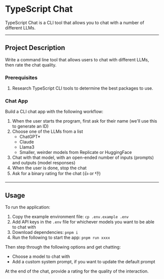 # TypeScript Chat

TypeScript Chat is a CLI tool that allows you to chat with a number of different LLMs.

---

## Project Description

Write a command line tool that allows users to chat with different LLMs, then rate the chat quality.

### Prerequisites

1. Research TypeScript CLI tools to determine the best packages to use.

### Chat App

Build a CLI chat app with the following workflow:

1. When the user starts the program, first ask for their name (we'll use this to generate an ID)
1. Choose one of the LLMs from a list
    - ChatGPT*
    - Claude
    - Llama3
    - Smaller, weirder models from Replicate or HuggingFace
1. Chat with that model, with an open-ended number of inputs (prompts) and outputs (model responses)
1. When the user is done, stop the chat
1. Ask for a binary rating for the chat (👍 or 👎)

---

## Usage

To run the application:

1. Copy the example environment file: `cp .env.example .env`
1. Add API keys in the `.env` file for whichever models you want to be able to chat with
1. Download dependencies: `pnpm i`
1. Run the following to start the app: `pnpm run xxxx`

Then step through the following options and get chatting:

- Choose a model to chat with
- Add a custom system prompt, if you want to update the default prompt

At the end of the chat, provide a rating for the quality of the interaction.
